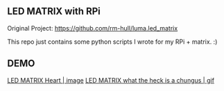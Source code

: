 
## LED MATRIX with RPi
Original Project: https://github.com/rm-hull/luma.led_matrix

This repo just contains some python scripts I wrote for my RPi + matrix. :)

## DEMO 

[LED MATRIX Heart | image](https://imgur.com/a/YdoV9UF)
[LED MATRIX what the heck is a chungus | gif](https://i.imgur.com/VzPhvkO.mp4)
